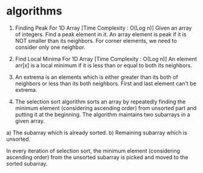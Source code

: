 # algorithms

1. Finding Peak For 1D Array [Time Complexity : O(Log n)]
Given an array of integers. Find a peak element in it. An array element is peak if it is NOT smaller than its neighbors. For corner elements, we need to consider only one neighbor.

2. Find Local Minima For 1D Array [Time Complexity : O(Log n)]
An element arr[x] is a local minimum if it is less than or equal to both its neighbors. 

3. An extrema is an elements which is either greater than its both of neighbors or less than its both neighbors. First and last element can't be extrema.

4. The selection sort algorithm sorts an array by repeatedly finding the minimum element (considering ascending order) from unsorted part and putting it at the beginning. The algorithm maintains two subarrays in a given array.

a) The subarray which is already sorted.
b) Remaining subarray which is unsorted.

In every iteration of selection sort, the minimum element (considering ascending order) from the unsorted subarray is picked and moved to the sorted subarray.
